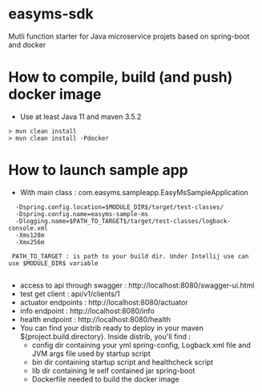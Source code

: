 # easyms-sdk
Mutli function starter for Java microservice projets based on spring-boot and docker

# How to compile, build (and push) docker image
+ Use at least Java 11 and maven 3.5.2

```
> mvn clean install
> mvn clean install -Pdocker
```

# How to launch sample app
+ With main class : com.easyms.sampleapp.EasyMsSampleApplication
```
  -Dspring.config.location=$MODULE_DIR$/target/test-classes/
  -Dspring.config.name=easyms-sample-ms
  -Dlogging.name=$PATH_TO_TARGET$/target/test-classes/logback-console.xml
  -Xms128m
  -Xmx256m

 PATH_TO_TARGET : is path to your build dir. Under Intellij use can use $MODULE_DIR$ variable
 
```
+ access to api through swagger : http://localhost:8080/swagger-ui.html
+ test get client : api/v1/clients/1
+ actuator endpoints : http://localhost:8080/actuator
+ info endpoint : http://localhost:8080/info
+ health endpoint : http://localhost:8080/health
+ You can find your distrib ready to deploy in your maven ${project.build.directory}. Inside distrib, you'll find :
    - config dir containing your yml spring-config, Logback.xml file and JVM args file used by startup script
    - bin dir containing startup script and healthcheck script
    - lib dir containing le self contained jar spring-boot
    - Dockerfile needed to build the docker image
